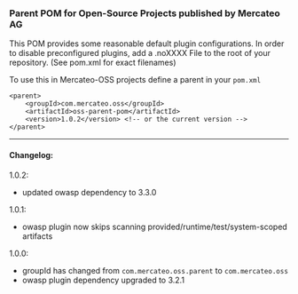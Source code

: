 
### Parent POM for Open-Source Projects published by Mercateo AG

This POM provides some reasonable default plugin configurations. In order to disable preconfigured plugins, add a .noXXXX File to the root of your repository. (See pom.xml for exact filenames)

To use this in Mercateo-OSS projects define a parent in your ```pom.xml```

```
<parent>
	<groupId>com.mercateo.oss</groupId>
	<artifactId>oss-parent-pom</artifactId>
	<version>1.0.2</version> <!-- or the current version -->
</parent>
```
---

#### Changelog:

1.0.2: 
* updated owasp dependency to 3.3.0

1.0.1: 
* owasp plugin now skips scanning provided/runtime/test/system-scoped artifacts

1.0.0:	
* groupId has changed from ```com.mercateo.oss.parent``` to ```com.mercateo.oss```
* owasp plugin dependency upgraded to 3.2.1

